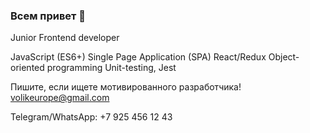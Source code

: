 ### Всем привет 👋

Junior Frontend developer

JavaScript (ES6+)
Single Page Application (SPA)
React/Redux
Object-oriented programming
Unit-testing, Jest

Пишите, если ищете мотивированного разработчика!
volikeurope@gmail.com

Telegram/WhatsApp: +7 925 456 12 43

